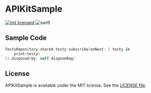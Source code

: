 # APIKitSample

[![mit licensed](https://img.shields.io/badge/License-MIT-d94c32.svg)](./license)
![swift](https://img.shields.io/badge/Swift-4-ffac45.svg)

## Sample Code
```swift
TestyRepository.shared.testy.subscribe(onNext: { testy in
    print(testy)
}).disposed(by: self.disposeBag)
```

## License
APIKitSample is available under the MIT license. See the [LICENSE file](https://github.com/atsushi130/APIKitSample/blob/master/license).
